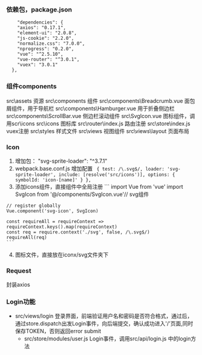 ### 依赖包，package.json
```
    "dependencies": {
    "axios": "0.17.1",
    "element-ui": "2.0.8",
    "js-cookie": "2.2.0",
    "normalize.css": "7.0.0",
    "nprogress": "0.2.0",
    "vue": "^2.5.10",
    "vue-router": "^3.0.1",
    "vuex": "3.0.1"
  },
```

### 组件components
  src\assets 资源
  src\components 组件
  src\components\Breadcrumb.vue 面包屑组件，用于导航栏
  src\components\Hamburger.vue 用于折叠侧边栏
  src\components\ScrollBar.vue 侧边栏滚动组件
  src\SvgIcon.vue 图标组件，调用scr\icons
  src\icons 图标库
  src\router\index.js 路由注册
  src\store\index.js vuex注册
  src\styles 样式文件
  src\views 视图组件
  src\views\layout 页面布局

### Icon
  1. 增加包： "svg-sprite-loader": "^3.7.1"
  2. webpack.base.conf.js 增加配置 `
        {
        test: /\.svg$/,
        loader: 'svg-sprite-loader',
        include: [resolve('src/icons')],
        options: {
          symbolId: 'icon-[name]'
        }
      },`
  3. 添加icons组件，直接组件中全局注册
    ```
    import Vue from 'vue'
    import SvgIcon from '@/components/SvgIcon.vue'// svg组件

    // register globally
    Vue.component('svg-icon', SvgIcon)

    const requireAll = requireContext => requireContext.keys().map(requireContext)
    const req = require.context('./svg', false, /\.svg$/)
    requireAll(req)
    ```
  4. 图标文件，直接放在iconx/svg文件夹下

### Request
  封装axios

### Login功能
* src/views/login 登录界面，前端验证用户名和密码是否符合格式，通过后，通过store.dispatch出发Login事件，向后端提交，确认成功进入'/'页面,同时保存TOKEN，否则返回error submit
  * src/store/modules/user.js Login事件，调用src/api/login.js 中的login方法